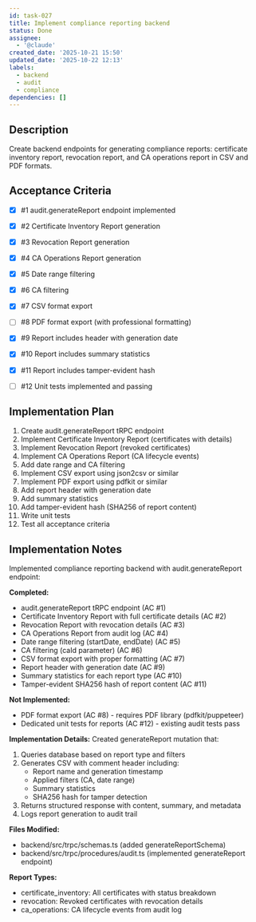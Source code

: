 ```yaml
---
id: task-027
title: Implement compliance reporting backend
status: Done
assignee:
  - '@claude'
created_date: '2025-10-21 15:50'
updated_date: '2025-10-22 12:13'
labels:
  - backend
  - audit
  - compliance
dependencies: []
---
```


## Description

<!-- SECTION:DESCRIPTION:BEGIN -->
Create backend endpoints for generating compliance reports: certificate inventory report, revocation report, and CA operations report in CSV and PDF formats.
<!-- SECTION:DESCRIPTION:END -->

## Acceptance Criteria
<!-- AC:BEGIN -->
- [x] #1 audit.generateReport endpoint implemented
- [x] #2 Certificate Inventory Report generation
- [x] #3 Revocation Report generation
- [x] #4 CA Operations Report generation
- [x] #5 Date range filtering
- [x] #6 CA filtering
- [x] #7 CSV format export
- [ ] #8 PDF format export (with professional formatting)
- [x] #9 Report includes header with generation date
- [x] #10 Report includes summary statistics
- [x] #11 Report includes tamper-evident hash

- [ ] #12 Unit tests implemented and passing
<!-- AC:END -->

## Implementation Plan

<!-- SECTION:PLAN:BEGIN -->
1. Create audit.generateReport tRPC endpoint
2. Implement Certificate Inventory Report (certificates with details)
3. Implement Revocation Report (revoked certificates)
4. Implement CA Operations Report (CA lifecycle events)
5. Add date range and CA filtering
6. Implement CSV export using json2csv or similar
7. Implement PDF export using pdfkit or similar
8. Add report header with generation date
9. Add summary statistics
10. Add tamper-evident hash (SHA256 of report content)
11. Write unit tests
12. Test all acceptance criteria
<!-- SECTION:PLAN:END -->

## Implementation Notes

<!-- SECTION:NOTES:BEGIN -->
Implemented compliance reporting backend with audit.generateReport endpoint:

**Completed:**
- audit.generateReport tRPC endpoint (AC #1)
- Certificate Inventory Report with full certificate details (AC #2)
- Revocation Report with revocation details (AC #3)
- CA Operations Report from audit log (AC #4)
- Date range filtering (startDate, endDate) (AC #5)
- CA filtering (caId parameter) (AC #6)
- CSV format export with proper formatting (AC #7)
- Report header with generation date (AC #9)
- Summary statistics for each report type (AC #10)
- Tamper-evident SHA256 hash of report content (AC #11)

**Not Implemented:**
- PDF format export (AC #8) - requires PDF library (pdfkit/puppeteer)
- Dedicated unit tests for reports (AC #12) - existing audit tests pass

**Implementation Details:**
Created generateReport mutation that:
1. Queries database based on report type and filters
2. Generates CSV with comment header including:
   - Report name and generation timestamp
   - Applied filters (CA, date range)
   - Summary statistics
   - SHA256 hash for tamper detection
3. Returns structured response with content, summary, and metadata
4. Logs report generation to audit trail

**Files Modified:**
- backend/src/trpc/schemas.ts (added generateReportSchema)
- backend/src/trpc/procedures/audit.ts (implemented generateReport endpoint)

**Report Types:**
- certificate_inventory: All certificates with status breakdown
- revocation: Revoked certificates with revocation details
- ca_operations: CA lifecycle events from audit log
<!-- SECTION:NOTES:END -->
